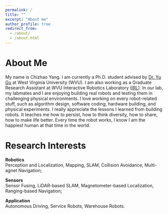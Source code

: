```yaml
---
permalink: /
title: ""
excerpt: "About me"
author_profile: true
redirect_from:
  - /about/
  - /about.html
---
```

About Me
======

My name is Chizhao Yang. I am currently a Ph.D. student advised by [Dr. Yu Gu](https://yugu.faculty.wvu.edu/people/yu-gu) at West Virginia University (WVU). I am also working as a Graduate Research Assistant at WVU Interactive Robotics Laboratory ([IRL](https://yugu.faculty.wvu.edu/home)). In our lab, my labmates and I are enjoying building real robots and testing them in challenging physical environments. I love working on every robot-related stuff, such as algorithm design, software coding, hardware building, and physical experiments. I really appreciate the lessons I learned from building robots. It teaches me how to persist, how to think diversity, how to share, how to make life better. Every time the robot works, I know I am the happiest human at that time in the world.

Research Interests
======

**Robotics**  
Perception and Localization, Mapping, SLAM, Collision Avoidance, Multi-agnet Navigation;

**Sensors**  
Sensor Fusing, LiDAR-based SLAM, Magnetometer-based Localization, Ranging-based Navigation;

**Application**  
Autonomous Driving, Service Robots, Warehouse Robots.

